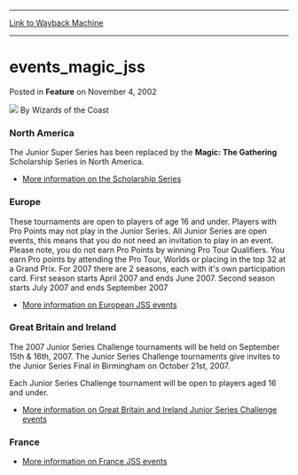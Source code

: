
---
[Link to Wayback Machine](https://web.archive.org/web/20211025014758/https://magic.wizards.com/en/articles/archive/feature/eventsmagicjss-2002-11-04)

[_metadata_:author]:- "Wizards of the Coast"
[_metadata_:description]:- "North AmericaThe Junior Super Series has been replaced by the Magic: The Gathering Scholarship Series in North America.More information on the Scholarship SeriesEurope These tournaments are open to players of age 16 and under. Players with Pro Points may not play in the Junior Series. All Junior Series are open events, this means that you do not need an invitation to play in"
[_metadata_:generator]:- "Drupal 7 (http://drupal.org)"
[_metadata_:publish_date]:- "2002-11-04"
[_metadata_:title]:- "events_magic_jss"
[_metadata_:wayback_capture_timestamp]:- "2021-10-25 01:47:58+00:00"
[_metadata_:wayback_raw_url]:- "https://web.archive.org/web/20211025014758id_/https://magic.wizards.com/en/articles/archive/feature/eventsmagicjss-2002-11-04"
[_metadata_:wayback_url]:- "https://magic.wizards.com/en/articles/archive/feature/eventsmagicjss-2002-11-04"
---


events\_magic\_jss
==================



 Posted in **Feature**
 on November 4, 2002 






![](https://media.magic.wizards.com/styles/auth_small/public/images/person/wizards_author.jpg)
By Wizards of the Coast











### North America

The Junior Super Series has been replaced by the **Magic: The Gathering** Scholarship Series in North America.

- [More information on the Scholarship Series](http://archive.wizards.com/Magic/Magazine/Article.aspx?x=mtgcom/events/mss)
### Europe

 These tournaments are open to players of age 16 and under. Players with Pro Points may not play in the Junior Series. All Junior Series are open events, this means that you do not need an invitation to play in an event. Please note, you do not earn Pro Points by winning Pro Tour Qualifiers. You earn Pro points by attending the Pro Tour, Worlds or placing in the top 32 at a Grand Prix. For 2007 there are 2 seasons, each with it's own participation card. First season starts April 2007 and ends June 2007. Second season starts July 2007 and ends September 2007

- [More information on European JSS events](/en/node/731636)
### Great Britain and Ireland

The 2007 Junior Series Challenge tournaments will be held on September 15th & 16th, 2007. The Junior Series Challenge tournaments give invites to the Junior Series Final in Birmingham on October 21st, 2007.

Each Junior Series Challenge tournament will be open to players aged 16 and under.

- [More information on Great Britain and Ireland Junior Series Challenge events](http://archive.wizards.com/Magic/Magazine/Article.aspx?x=events/jss/uk)
### France

- [More information on France JSS events](http://archive.wizards.com/Magic/Magazine/Article.aspx?x=events/magic/jssfr)






